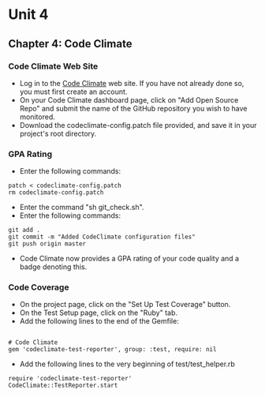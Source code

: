 # Unit 4
## Chapter 4: Code Climate

### Code Climate Web Site
* Log in to the [Code Climate](https://codeclimate.com) web site.  If you have not already done so, you must first create an account.
* On your Code Climate dashboard page, click on "Add Open Source Repo" and submit the name of the GitHub repository you wish to have monitored.
* Download the codeclimate-config.patch file provided, and save it in your project's root directory.

### GPA Rating
* Enter the following commands:
```
patch < codeclimate-config.patch
rm codeclimate-config.patch
```
* Enter the command "sh git_check.sh".
* Enter the following commands:
```
git add .
git commit -m "Added CodeClimate configuration files"
git push origin master
```
* Code Climate now provides a GPA rating of your code quality and a badge denoting this.

### Code Coverage
* On the project page, click on the "Set Up Test Coverage" button.
* On the Test Setup page, click on the "Ruby" tab.
* Add the following lines to the end of the Gemfile:
```

# Code Climate
gem 'codeclimate-test-reporter', group: :test, require: nil
```
* Add the following lines to the very beginning of test/test_helper.rb
```
require 'codeclimate-test-reporter'
CodeClimate::TestReporter.start
```
